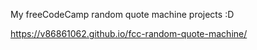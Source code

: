 My freeCodeCamp random quote machine projects :D

https://v86861062.github.io/fcc-random-quote-machine/